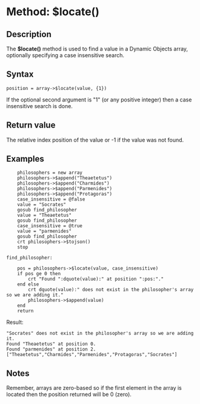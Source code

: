 # Method: $locate()

<PageHeader />

## Description

The **$locate()** method is used to find a value in a Dynamic Objects array, optionally specifying a case insensitive search.

## Syntax

```
position = array->$locate(value, {1})
```

If the optional second argument is "1" (or any positive integer) then a case insensitive search is done.

## Return value

The relative index position of the value or -1 if the value was not found.

## Examples

```
    philosophers = new array
    philosophers->$append("Theaetetus")
    philosophers->$append("Charmides")
    philosophers->$append("Parmenides")
    philosophers->$append("Protagoras")
    case_insensitive = @false
    value = "Socrates"
    gosub find_philosopher
    value = "Theaetetus"
    gosub find_philosopher
    case_insensitive = @true
    value = "parmenides"
    gosub find_philosopher
    crt philosophers->$tojson()
    stop

find_philosopher:

    pos = philosophers->$locate(value, case_insensitive)
    if pos ge 0 then
        crt "Found ":dquote(value):" at position ":pos:"."
    end else
        crt dquote(value):" does not exist in the philosopher's array so we are adding it."
        philosophers->$append(value)
    end
    return
```

Result:

```
"Socrates" does not exist in the philosopher's array so we are adding it.
Found "Theaetetus" at position 0.
Found "parmenides" at position 2.
["Theaetetus","Charmides","Parmenides","Protagoras","Socrates"]
```

## Notes

Remember, arrays are zero-based so if the first element in the array is located then the position returned will be 0 (zero).

  
<PageFooter />
